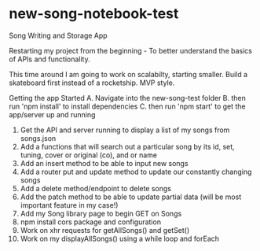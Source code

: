 # new-song-notebook-test
 Song Writing and Storage App

 Restarting my project from the beginning - To better understand the basics of APIs and functionality.

 This time around I am going to work on scalabilty, starting smaller. Build a skateboard first instead of a rocketship. MVP style. 

 Getting the app Started
 A. Navigate into the new-song-test folder
 B. then run 'npm install' to install dependencies
 C. then run 'npm start' to get the app/server up and running

 1. Get the API and server running to display a list of my songs from songs.json
 2. Add a functions that will search out a particular song by its id, set, tuning, cover or original (co), and or name
 3. Add an insert method to be able to input new songs
 4. Add a router put and update method to update our constantly changing songs
 5. Add a delete method/endpoint to delete songs
 6. Add the patch method to be able to update partial data (will be most important feature in my case!)
 7. Add my Song library page to begin GET on Songs  
 8. npm install cors package and configuration 
 9. Work on xhr requests for getAllSongs() and getSet()
 10. Work on my displayAllSongs() using a while loop and forEach

 

